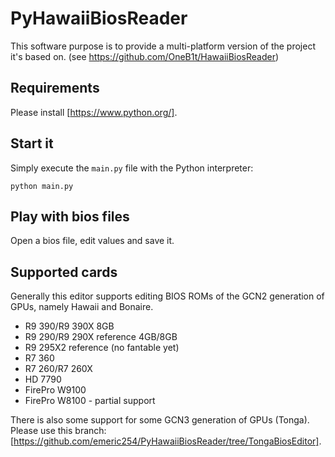 # PyHawaiiBiosReader

This software purpose is to provide a multi-platform version of the project it's based on.
(see https://github.com/OneB1t/HawaiiBiosReader)

## Requirements

Please install [https://www.python.org/].

## Start it

Simply execute the `main.py` file with the Python interpreter:
```
python main.py
```

## Play with bios files

Open a bios file, edit values and save it.

## Supported cards

Generally this editor supports editing BIOS ROMs of the GCN2 generation of GPUs, namely Hawaii and Bonaire.

* R9 390/R9 390X 8GB
* R9 290/R9 290X reference 4GB/8GB
* R9 295X2 reference (no fantable yet)
* R7 360
* R7 260/R7 260X
* HD 7790
* FirePro W9100
* FirePro W8100 - partial support

There is also some support for some GCN3 generation of GPUs (Tonga). Please use this branch: [https://github.com/emeric254/PyHawaiiBiosReader/tree/TongaBiosEditor].
